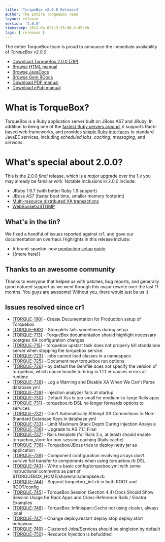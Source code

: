 ```yaml
---
title: 'TorqueBox v2.0.0 Released'
author: The Entire TorqueBox Team
layout: release
version: '2.0.0'
timestamp: 2012-04-02t13:15:00.0-05:00
tags: [ releases ]
---
```


The entire TorqueBox team is proud to announce the immediate
availability of *TorqueBox v2.0.0*.

* [Download TorqueBox 2.0.0 (ZIP)][download]
* [Browse HTML manual][htmldocs]
* [Browse JavaDocs][javadocs]
* [Browse Gem RDocs][rdocs]
* [Download PDF manual][pdfdocs]
* [Download ePub manual][epubdocs]

# What is TorqueBox?

TorqueBox is a Ruby application server built on JBoss AS7 and JRuby.  In
addition to being one of the [fastest Ruby servers around][BENchmarks], it supports
Rack-based web frameworks, and provides [simple Ruby interfaces][features] to
standard JavaEE services, including *scheduled jobs*, *caching*, *messaging*,
and *services*.

# What's special about 2.0.0?

This is the 2.0.0 *final* release, which is a *major*
upgrade over the 1.x you may already be familiar with.  Notable
inclusions in 2.0.0 include:

* JRuby 1.6.7 (with better Ruby 1.9 support)
* JBoss AS7 (faster boot time, smaller memory footprint)
* [Multi-resource distributed XA transactions][XA]
* [WebSockets/STOMP][STOMP]

## What's in the tin?

We fixed a handful of issues reported against cr1, and gave our documentation an 
overhaul. Highlights in this release include:

* A brand-spankin-new [production setup guide]
* {{more here}}

## Thanks to an awesome community

Thanks to everyone that helped us with patches, bug reports, and generally good natured
support as we went through this major rewrite over the last 11 months. You guys are
awesome! Without you, there would just be us :)

## Issues resolved since cr1

<ul>
<li>[<a href='https://issues.jboss.org/browse/TORQUE-190'>TORQUE-190</a>] -         Create Documentation for Production setup of Torquebox
</li>
<li>[<a href='https://issues.jboss.org/browse/TORQUE-683'>TORQUE-683</a>] -         Stomplets fails sometimes during setup
</li>
<li>[<a href='https://issues.jboss.org/browse/TORQUE-713'>TORQUE-713</a>] -         TorqueBox documentation should highlight necessary postgres XA configuration changes
</li>
<li>[<a href='https://issues.jboss.org/browse/TORQUE-715'>TORQUE-715</a>] -         torquebox upstart task does not properly kill standalone server when stopping the torquebox service
</li>
<li>[<a href='https://issues.jboss.org/browse/TORQUE-723'>TORQUE-723</a>] -         jobs cannot load classes in a namespace
</li>
<li>[<a href='https://issues.jboss.org/browse/TORQUE-725'>TORQUE-725</a>] -         Document new torquebox run options
</li>
<li>[<a href='https://issues.jboss.org/browse/TORQUE-726'>TORQUE-726</a>] -         by default the Gemfile does not specify the version of torquebox, which cause bundle to bring in 1.1.1 =&gt; causes errors at runtime
</li>
<li>[<a href='https://issues.jboss.org/browse/TORQUE-728'>TORQUE-728</a>] -         Log a Warning and Disable XA When We Can&#39;t Parse database.yml
</li>
<li>[<a href='https://issues.jboss.org/browse/TORQUE-729'>TORQUE-729</a>] -         injection analyzer fails at startup
</li>
<li>[<a href='https://issues.jboss.org/browse/TORQUE-730'>TORQUE-730</a>] -         Default Xss is too small for medium-to-large Rails apps
</li>
<li>[<a href='https://issues.jboss.org/browse/TORQUE-731'>TORQUE-731</a>] -         torquebox.rb DSL no longer forwards options to services
</li>
<li>[<a href='https://issues.jboss.org/browse/TORQUE-732'>TORQUE-732</a>] -         Don&#39;t Automatically Attempt XA Connections to Non-Standard Database Keys in database.yml
</li>
<li>[<a href='https://issues.jboss.org/browse/TORQUE-733'>TORQUE-733</a>] -         Limit Maximum Stack Depth During Injection Analysis
</li>
<li>[<a href='https://issues.jboss.org/browse/TORQUE-736'>TORQUE-736</a>] -         Upgrade to AS 7.1.1.Final
</li>
<li>[<a href='https://issues.jboss.org/browse/TORQUE-737'>TORQUE-737</a>] -         Rails template (for Rails 2.x, at least) should enable torquebox_store for non-session caching (Rails.cache)
</li>
<li>[<a href='https://issues.jboss.org/browse/TORQUE-738'>TORQUE-738</a>] -         Torquebox/JBoss tries to deploy netty jar as application
</li>
<li>[<a href='https://issues.jboss.org/browse/TORQUE-739'>TORQUE-739</a>] -         Component configuration involving arrays don&#39;t survive full transfer to components when using torquebox.rb DSL
</li>
<li>[<a href='https://issues.jboss.org/browse/TORQUE-743'>TORQUE-743</a>] -         Write a basic config/torquebox.yml with some instructional comments as part of $TORQUEBOX_HOME/share/rails/template.rb
</li>
<li>[<a href='https://issues.jboss.org/browse/TORQUE-744'>TORQUE-744</a>] -         Support torquebox_init.rb in both ROOT and ROOT/config
</li>
<li>[<a href='https://issues.jboss.org/browse/TORQUE-745'>TORQUE-745</a>] -         TorqueBox Session (Section 4.4) Docs Should Show Session Usage for Rack Apps and Cross-Reference Rails / Sinatra Examples
</li>
<li>[<a href='https://issues.jboss.org/browse/TORQUE-746'>TORQUE-746</a>] -         TorqueBox::Infinispan::Cache not using cluster, always local
</li>
<li>[<a href='https://issues.jboss.org/browse/TORQUE-747'>TORQUE-747</a>] -         Change deploy:restart deploy:stop deploy:start behaviour
</li>
<li>[<a href='https://issues.jboss.org/browse/TORQUE-749'>TORQUE-749</a>] -         Clustered Jobs/Services should be singleton by default
</li>
<li>[<a href='https://issues.jboss.org/browse/TORQUE-750'>TORQUE-750</a>] -         Resource Injection is befuddled
</li>
</ul>

[download]: /release/org/torquebox/torquebox-dist/2.0.0/torquebox-dist-2.0.0-bin.zip
[htmldocs]: /documentation/2.0.0/
[javadocs]: /documentation/2.0.0/javadoc/
[rdocs]:    /documentation/2.0.0/yardoc/
[pdfdocs]:  /release/org/torquebox/torquebox-docs-en_US/2.0.0/torquebox-docs-en_US-2.0.0.pdf
[epubdocs]: /release/org/torquebox/torquebox-docs-en_US/2.0.0/torquebox-docs-en_US-2.0.0.epub
[features]: /features
[JIRA]: http://issues.jboss.org/browse/TORQUE
[BENchmarks]: /news/2011/10/06/torquebox-2x-performance/
[production setup guide]: /documentation/2.0.0/production-setup.html
[STOMP]: /documentation/2.0.0/stomp.html
[XA]: /documentation/2.0.0/transactions.html
